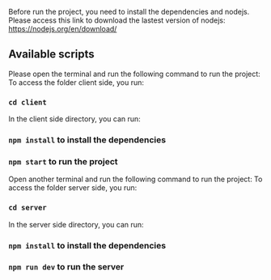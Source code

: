 Before run the project, you need to install the dependencies and nodejs.
Please access this link to download the lastest version of nodejs: https://nodejs.org/en/download/

## Available scripts

Please open the terminal and run the following command to run the project:
To access the folder client side, you run:

### `cd client`

In the client side directory, you can run:

### `npm install` to install the dependencies

### `npm start` to run the project

Open another terminal and run the following command to run the project:
To access the folder server side, you run:

### `cd server`

In the server side directory, you can run:

### `npm install` to install the dependencies

### `npm run dev` to run the server
